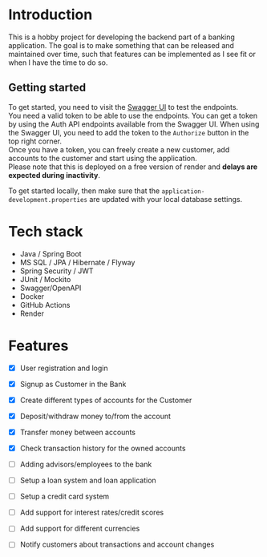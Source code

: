 # Introduction
This is a hobby project for developing the backend part of a banking application. The goal is to make something that can be released and maintained over time, such that features can be implemented as I see fit or when I have the time to do so.

## Getting started
To get started, you need to visit the [Swagger UI](https://bankingapi-5ruj.onrender.com/api/swagger-ui/index.html) to test the endpoints.  
You need a valid token to be able to use the endpoints. You can get a token by using the Auth API endpoints available from the Swagger UI. When using the Swagger UI, you need to add the token to the `Authorize` button in the top right corner.  
Once you have a token, you can freely create a new customer, add accounts to the customer and start using the application.  
Please note that this is deployed on a free version of render and **delays are expected during inactivity**.

To get started locally, then make sure that the `application-development.properties` are updated with your local database settings.

# Tech stack
- Java / Spring Boot
- MS SQL / JPA / Hibernate / Flyway
- Spring Security / JWT
- JUnit / Mockito
- Swagger/OpenAPI
- Docker
- GitHub Actions
- Render

# Features
- [x] User registration and login
- [x] Signup as Customer in the Bank
- [x] Create different types of accounts for the Customer
- [x] Deposit/withdraw money to/from the account
- [x] Transfer money between accounts
- [x] Check transaction history for the owned accounts


- [ ] Adding advisors/employees to the bank
- [ ] Setup a loan system and loan application
- [ ] Setup a credit card system
- [ ] Add support for interest rates/credit scores
- [ ] Add support for different currencies
- [ ] Notify customers about transactions and account changes